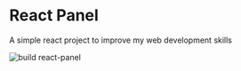 ﻿# React Panel
A simple react project to improve my web development skills


![build react-panel](https://github.com/Gammate/form_pwa/workflows/pwa/badge.svg)

